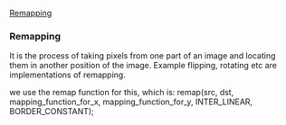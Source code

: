 [Remapping](https://docs.opencv.org/master/d1/da0/tutorial_remap.html)

### Remapping

It is the process of taking pixels from one part of an image and locating them in another position of the image. Example flipping, rotating etc are implementations of remapping.

we use the remap function for this, which is:
remap(src, dst, mapping_function_for_x, mapping_function_for_y,  INTER_LINEAR, BORDER_CONSTANT);
